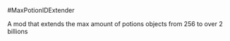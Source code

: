 #MaxPotionIDExtender

A mod that extends the max amount of potions objects from 256 to over 2 billions